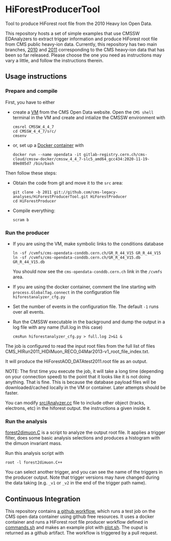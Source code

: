 # HiForestProducerTool
Tool to produce HiForest root file from the 2010 Heavy Ion Open Data.

This repository hosts a set of simple examples that use CMSSW EDAnalyzers to extract trigger information and produce HiForest root file from CMS public heavy-ion data. Currently, this repository has two main branches, [2010](https://github.com/cms-legacydata-analyses/HiForestProducerTool/tree/2010) and [2011](https://github.com/cms-legacydata-analyses/HiForestProducerTool/tree/2011) corresponding to the CMS heavy-ion data that has been so far released.  Please choose the one you need as instructions may vary a little, and follow the instructions therein.

## Usage instructions

### Prepare and compile

First, you have to either
- create a [VM](http://opendata.cern.ch/docs/cms-virtual-machine-2010 "CMS 2010 Virtual Machines: How to install") from the CMS Open Data website. Open the `CMS shell` terminal in the VM and create and intialize the CMSSW environment with 

  ```
  cmsrel CMSSW_4_4_7
  cd CMSSW_4_4_7/src/
  cmsenv
  ```
- or, set up a [Docker container](http://opendata.cern.ch/docs/cms-guide-docker) with

  ```
  docker run --name opendata -it gitlab-registry.cern.ch/cms-cloud/cmssw-docker/cmssw_4_4_7-slc5_amd64_gcc434:2020-11-19-89e805d7 /bin/bash
  ```

Then follow these steps:

- Obtain the code from git and move it to the `src` area:

  ```
  git clone -b 2011 git://github.com/cms-legacy-analyses/HiForestProducerTool.git HiForestProducer
  cd HiForestProducer
  ```

- Compile everything:

  ```
  scram b
  ```
  
### Run the producer

- If you are using the VM, make symbolic links to the conditions database

  ```
  ln -sf /cvmfs/cms-opendata-conddb.cern.ch/GR_R_44_V15 GR_R_44_V15
  ln -sf /cvmfs/cms-opendata-conddb.cern.ch/GR_R_44_V15.db GR_R_44_V15.db
  ```

  You should now see the `cms-opendata-conddb.cern.ch` link in the `/cvmfs` area.

- If you are using the docker container, comment the line starting with  `process.GlobalTag.connect` in the configuration file `hiforestanalyzer_cfg.py`

- Set the number of events in the configuration file. The default `-1` runs over all events.

- Run the CMSSW executable in the background and dump the output in a log file with any name (full.log in this case)

  ```
  cmsRun hiforestanalyzer_cfg.py > full.log 2>&1 &
  ```

The job is configured to read the input root files from the full list of files CMS_HIRun2011_HIDiMuon_RECO_04Mar2013-v1_root_file_index.txt.

It will produce the HiForestAOD_DATAtest2011.root file as an output.

NOTE: The first time you execute the job, it will take a long time (depending on your connection speed) to the point that it looks like it is not doing anything. That is fine. This is because the database payload files will be downloaded/cached locally in the VM or container. Later attempts should be faster.

You can modify [src/Analyzer.cc](src/Analyzer.cc) file to include other object (tracks, electrons, etc) in the hiforest output. the instructions a given inside it.


### Run the analysis

[forest2dimuon.C](forest2dimuon.C) is a script to analyze the output root file. It applies a trigger filter, does some basic analysis selections and produces a histogram with the dimuon invariant mass.

Run this analysis script with
```
root -l forest2dimuon.C++
```

You can select another trigger, and you can see the name of the triggers in the producer output. Note that trigger versions may have changed during the data taking (e.g. `_v1` or `_v2` in the end of the trigger path name).

## Continuous Integration

This repository contains [a github workflow](.github/workflows/main.yml), which runs a test job on the CMS open data container using github free resources. It uses a docker container and runs a HiForest root file producer workflow defined in [commands.sh](commands.sh) and makes an example plot with [plot.sh](plot.sh). The ouput is returned as a github artifact. The workflow is triggered by a pull request. 
